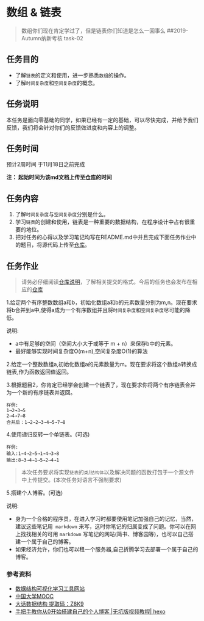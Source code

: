 # 数组 & 链表
>数组你们现在肯定学过了，但是链表你们知道是怎么一回事么
##2019-Autumn纳新考核 task-02
## 任务目的
- 了解`链表`的定义和使用，进一步熟悉`数组`的操作。  
- 了解`时间复杂度`和`空间复杂度`的概念。
## 任务说明
本任务是面向零基础的同学，如果已经有一定的基础，可以尽快完成，并给予我们反馈，我们将会针对你们的反馈做进度和内容上的调整。
## 任务时间
预计2周时间
于11月18日之前完成

__注： 起始时间为该md文档上传至[仓库](https://github.com/TECHF5VE/TechMap)的时间__
## 任务内容
1. 了解`时间复杂度`与`空间复杂度`分别是什么。
1. 学习`链表`的创建和使用，链表是一种重要的数据结构，在程序设计中占有很重要的地位。
2. 把对任务的心得以及学习笔记均写在README.md中并且完成下面任务作业中的题目，将源代码上传至[仓库](https://github.com/TECHF5VE/TechMap-Works)。

## 任务作业
>请务必仔细阅读[仓库说明](https://github.com/TECHF5VE/TechMap-Works/blob/master/README.md)，了解相关提交的格式。今后的任务也会发布在相应的[仓库](https://github.com/TECHF5VE/TechMap)


1.给定两个有序整数数组a和b，初始化数组a和b的元素数量分别为m,n。现在要求将b合并到a中,使得a成为一个有序数组并且将`时间复杂度`和`空间复杂度`尽可能的降低。
   
   说明:
   - a中有足够的空间（空间大小大于或等于 m + n）来保存b中的元素。
   - 最好能够实现时间复杂度O(m+n),空间复杂度O(1)的算法
   
2.给定一个整数数组a,初始化数组a的元素数量为m。现在要求将这个数组a转换成链表,作为函数返回值返回。

3.根据题目2，你肯定已经学会创建一个链表了，现在要求你将两个有序链表合并为一个新的有序链表并返回。
    
    样例:
    1→2→3→5
    2→4→7→8
    合并后：1→2→2→3→4→5→7→8
4.使用递归反转一个单链表。(可选)

    样例:
    输入:1→4→2→5→1→4→3→8
    输出:8→3→4→1→5→2→4→1
  
>本次任务要求将实现`链表`的`类`/`结构体`以及解决问题的函数打包于一个源文件中上传提交。(本次任务对语言不强制要求)

5.搭建个人博客。(可选)
    
   说明:
   - 身为一个合格的程序员，在进入学习时都要使用笔记加强自己的记忆，当然，建议这些笔记用` markdown` 来写，这时你笔记的归属变成了问题。你可以在网上找找相关的可用 `markdown` 写笔记的网站(简书、博客园等)，也可以自己搭建一个属于自己的博客。
   - 如果经济允许，你们也可以租一个服务器,自己折腾学习去部署一个属于自己的博客。
### 参考资料
- [数据结构可视化学习工具网站](https://visualgo.net/zh)
- [中国大学MOOC](https://www.icourse163.org/)
- [大话数据结构 提取码：Z8K9](https://pan.baidu.com/s/1IbrzXB0Truoy0roFiSIM3w)
- [手把手教你从0开始搭建自己的个人博客 |无坑版视频教程| hexo](https://www.bilibili.com/video/av44544186?from=search&seid=9598797698914573217)